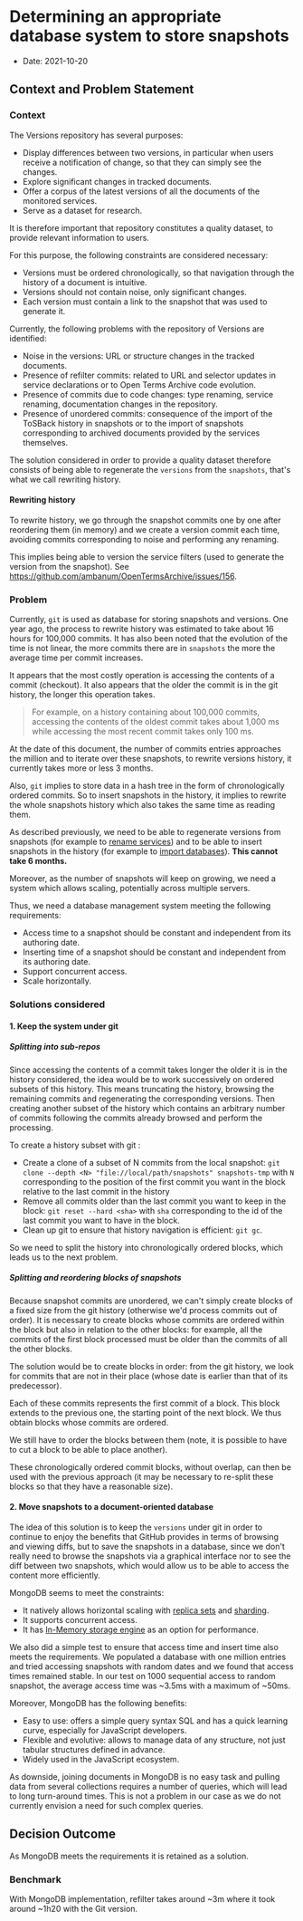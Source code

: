 # Determining an appropriate database system to store snapshots

- Date: 2021-10-20

## Context and Problem Statement

### Context

The Versions repository has several purposes:

- Display differences between two versions, in particular when users receive a notification of change, so that they can simply see the changes.
- Explore significant changes in tracked documents.
- Offer a corpus of the latest versions of all the documents of the monitored services.
- Serve as a dataset for research.

It is therefore important that repository constitutes a quality dataset, to provide relevant information to users.

For this purpose, the following constraints are considered necessary:

- Versions must be ordered chronologically, so that navigation through the history of a document is intuitive.
- Versions should not contain noise, only significant changes.
- Each version must contain a link to the snapshot that was used to generate it.

Currently, the following problems with the repository of Versions are identified:

- Noise in the versions: URL or structure changes in the tracked documents.
- Presence of refilter commits: related to URL and selector updates in service declarations or to Open Terms Archive code evolution.
- Presence of commits due to code changes: type renaming, service renaming, documentation changes in the repository.
- Presence of unordered commits: consequence of the import of the ToSBack history in snapshots or to the import of snapshots corresponding to archived documents provided by the services themselves.

The solution considered in order to provide a quality dataset therefore consists of being able to regenerate the `versions` from the `snapshots`, that's what we call rewriting history.

#### Rewriting history

To rewrite history, we go through the snapshot commits one by one after reordering them (in memory) and we create a version commit each time, avoiding commits corresponding to noise and performing any renaming.

This implies being able to version the service filters (used to generate the version from the snapshot).
See https://github.com/ambanum/OpenTermsArchive/issues/156.

### Problem

Currently, `git` is used as database for storing snapshots and versions.
One year ago, the process to rewrite history was estimated to take about 16 hours for 100,000 commits. It has also been noted that the evolution of the time is not linear, the more commits there are in `snapshots` the more the average time per commit increases.

It appears that the most costly operation is accessing the contents of a commit (checkout).
It also appears that the older the commit is in the git history, the longer this operation takes.

> For example, on a history containing about 100,000 commits, accessing the contents of the oldest commit takes about 1,000 ms while accessing the most recent commit takes only 100 ms.

At the date of this document, the number of commits entries approaches the million and to iterate over these snapshots, to rewrite versions history, it currently takes more or less 3 months.


Also, `git` implies to store data in a hash tree in the form of chronologically ordered commits. So to insert snapshots in the history, it implies to rewrite the whole snapshots history which also takes the same time as reading them.

As described previously, we need to be able to regenerate versions from snapshots (for example to [rename services](https://github.com/ambanum/OpenTermsArchive/issues/314)) and to be able to insert snapshots in the history (for example to [import databases](https://github.com/ambanum/OpenTermsArchive/pull/214)).
**This cannot take 6 months.**

Moreover, as the number of snapshots will keep on growing, we need a system which allows scaling, potentially across multiple servers.

Thus, we need a database management system meeting the following requirements:

- Access time to a snapshot should be constant and independent from its authoring date.
- Inserting time of a snapshot should be constant and independent from its authoring date.
- Support concurrent access.
- Scale horizontally.

### Solutions considered

#### 1. Keep the system under git

##### Splitting into sub-repos

Since accessing the contents of a commit takes longer the older it is in the history considered, the idea would be to work successively on ordered subsets of this history.
This means truncating the history, browsing the remaining commits and regenerating the corresponding versions. Then creating another subset of the history which contains an arbitrary number of commits following the commits already browsed and perform the processing.

To create a history subset with git :
- Create a clone of a subset of N commits from the local snapshot: `git clone --depth <N> "file://local/path/snapshots" snapshots-tmp` with `N` corresponding to the position of the first commit you want in the block relative to the last commit in the history
- Remove all commits older than the last commit you want to keep in the block: `git reset --hard <sha>` with `sha` corresponding to the id of the last commit you want to have in the block.
- Clean up git to ensure that history navigation is efficient: `git gc`.

So we need to split the history into chronologically ordered blocks, which leads us to the next problem.

##### Splitting and reordering blocks of snapshots

Because snapshot commits are unordered, we can't simply create blocks of a fixed size from the git history (otherwise we'd process commits out of order).
It is necessary to create blocks whose commits are ordered within the block but also in relation to the other blocks: for example, all the commits of the first block processed must be older than the commits of all the other blocks.

The solution would be to create blocks in order: from the git history, we look for commits that are not in their place (whose date is earlier than that of its predecessor).

Each of these commits represents the first commit of a block. This block extends to the previous one, the starting point of the next block.
We thus obtain blocks whose commits are ordered.

We still have to order the blocks between them (note, it is possible to have to cut a block to be able to place another).

These chronologically ordered commit blocks, without overlap, can then be used with the previous approach (it may be necessary to re-split these blocks so that they have a reasonable size).

#### 2. Move snapshots to a document-oriented database

The idea of this solution is to keep the `versions` under git in order to continue to enjoy the benefits that GitHub provides in terms of browsing and viewing diffs, but to save the snapshots in a database, since we don't really need to browse the snapshots via a graphical interface nor to see the diff between two snapshots, which would allow us to be able to access the content more efficiently.

MongoDB seems to meet the constraints:

- It natively allows horizontal scaling with [replica sets](https://docs.mongodb.com/manual/replication/) and [sharding](https://docs.mongodb.com/manual/sharding/).
- It supports concurrent access.
- It has [In-Memory storage engine](https://docs.mongodb.com/manual/core/inmemory/) as an option for performance.

We also did a simple test to ensure that access time and insert time also meets the requirements. We populated a database with one million entries and tried accessing snapshots with random dates and we found that access times remained stable. In our test on 1000 sequential access to random snapshot, the average access time was ~3.5ms with a maximum of ~50ms.

Moreover, MongoDB has the following benefits:

- Easy to use: offers a simple query syntax SQL and has a quick learning curve, especially for JavaScript developers.
- Flexible and evolutive: allows to manage data of any structure, not just tabular structures defined in advance.
- Widely used in the JavaScript ecosystem.

As downside, joining documents in MongoDB is no easy task and pulling data from several collections requires a number of queries, which will lead to long turn-around times. This is not a problem in our case as we do not currently envision a need for such complex queries.

## Decision Outcome

As MongoDB meets the requirements it is retained as a solution.

### Benchmark

With MongoDB implementation, refilter takes around ~3m where it took around ~1h20 with the Git version.
